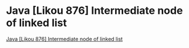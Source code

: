 # Java [Likou 876] Intermediate node of linked list
[Java [Likou 876] Intermediate node of linked list](https://aiwithcloud.com/2022/09/16/java_likou_876_intermediate_node_of_linked_list/)